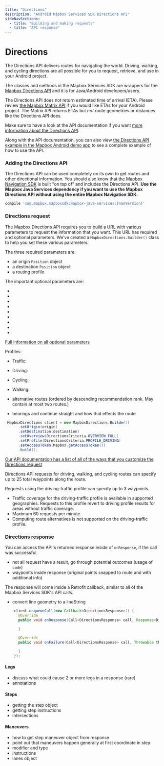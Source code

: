 ```yaml
---
title: "Directions"
description: "Android Mapbox Services SDK Directions API"
sideNavSections:
  - title: "Building and making requests"
  - title: "API response"
---
```


# Directions

The Directions API delivers routes for navigating the world. Driving, walking, and cycling directions are all possible for you to request, retrieve, and use in your Android project. 

The classes and methods in the Mapbox Services SDK are wrappers for the [Mapbox Directions API](https://www.mapbox.com/api-documentation/#directions) and it is for Java/Android developers/users.

The Directions API does not return estimated time of arrival (ETA). Please review [the Mapbox Matrix API](https://www.mapbox.com/android-docs/mapbox-services/overview/directions-matrix/) if you would like ETAs for your Android project. The Matrix API returns ETAs but _not_ route geometries or distances like the Directions API does.

Make sure to have a look at the API documentation if you want [more information about the Directions API](https://www.mapbox.com/api-documentation/#directions).

Along with the API documentation, you can also view [the Directions API example in the Mapbox Android demo app](https://github.com/mapbox/mapbox-android-demo/blob/eadaf3a81c01f1390753dbe24b560f77d117ec27/MapboxAndroidDemo/src/main/java/com/mapbox/mapboxandroiddemo/examples/mas/DirectionsActivity.java) to see a complete example of how to use the API.

### Adding the Directions API

The Directions API can be used completely on its own to get routes and other directional information. You should also know that [the Mapbox Navigation SDK](https://www.mapbox.com/android-docs/navigation/overview/) is built "on top of" and includes the Directions API. **Use the Mapbox Java Services dependency if you want to use the Mapbox Directions API without using the entire Mapbox Navigation SDK.**

```groovy
compile 'com.mapbox.mapboxsdk:mapbox-java-services:{masVersion}'
```

### Directions request

The Mapbox Directions API requires you to build a URL with various parameters to request the information that you want. This URL has required and optional parameters. We've created a `MapboxDirections.Builder()` class to help you set these various parameters.

The three required parameters are:

- an origin `Position` object
- a destination `Position` object
- a routing profile

The important optional parameters are:

- 
- 
- 
- 
- 
- 
- 
- 
- 

[Full information on all optional parameters](https://www.mapbox.com/api-documentation/#retrieve-directions)

Profiles:

- Traffic: 
- Driving:
- Cycling:
- Walking:

- alternative routes (ordered by descending recommendation rank. May contain at most two routes.)
- bearings and continue straight and how that effects the route

```java
 MapboxDirections client = new MapboxDirections.Builder()
      .setOrigin(origin)
      .setDestination(destination)
      .setOverview(DirectionsCriteria.OVERVIEW_FULL)
      .setProfile(DirectionsCriteria.PROFILE_DRIVING)
      .setAccessToken(Mapbox.getAccessToken())
      .build();
```

[Our API documentation has a list of all of the ways that you customize the Directions request](https://www.mapbox.com/android-docs/api/mapbox-java/libjava-services/2.2.1/com/mapbox/services/api/directions/v5/DirectionsCriteria.html)



Directions API requests for driving, walking, and cycling routes can specify up to 25 total waypoints along the route.  

Requests using the driving-traffic profile can specify up to 3 waypoints.

- Traffic coverage for the driving-traffic profile is available in supported geographies. Requests to this profile revert to driving profile results for areas without traffic coverage.
- Maximum 60 requests per minute
- Computing route alternatives is not supported on the driving-traffic profile.


### Directions response

You can access the API's returned response inside of `onResponse`, if the call was successful.


- not all request have a result, go through potential outcomes (usage of `code`)
- waypoints inside response (original points snapped to route and with additional info)

The response will come inside a Retrofit callback, similar to all of the Mapbox Services SDK's API calls.

- convert line geometry to a lineString

```java
    client.enqueueCall(new Callback<DirectionsResponse>() {
      @Override
      public void onResponse(Call<DirectionsResponse> call, Response<DirectionsResponse> response) {
       
      }

      @Override
      public void onFailure(Call<DirectionsResponse> call, Throwable throwable) {

      }
    });
```

#### Legs

- discuss what could cause 2 or more legs in a response (rare)
- annotations

#### Steps

- getting the step object
- getting step instructions
- intersections

#### Maneuvers

- how to get step maneuver object from response
- point out that maneuvers happen generally at first coordinate in step
- modifier and type
- instructions
- lanes object
